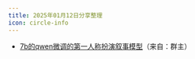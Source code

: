 ```yaml
---
title: 2025年01月12日分享整理
icon: circle-info
---
```


- [7b的qwen微调的第一人称扮演叙事模型](https://modelscope.cn/studios/mouseEliauk/mirau-RP-7b-base-demo)（来自：群主）
